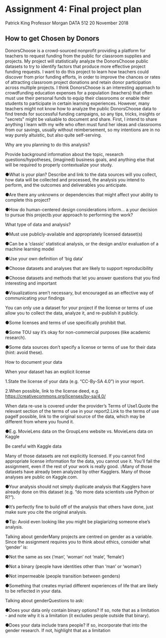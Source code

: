 # Assignment 4: Final project plan
Patrick King
Professor Morgan
DATA 512
20 November 2018

## How to get Chosen by Donors
DonorsChoose is a crowd-sourced nonprofit providing a platform for teachers to request funding from the public for classroom supplies and projects. My project will statistically analyze the DonorsChoose public datasets to try to identify factors that produce more effective project funding requests. I want to do this project to learn how teachers could discover from prior funding efforts, in order to improve the chances or rates of attracting classroom project donations and retain donor participation across multiple projects. I think DonorsChoose is an interesting approach to crowdfunding education expenses for a population (teachers) that often must use their personal funds to equip their classrooms or enable their students to participate in certain learning experiences. However, many teachers might not know how to analyze the public DonorsChoose data to find trends for successful funding campaigns, so any tips, tricks, insights or "secrets" might be valuable to document and share. First, I intend to share anything I learn with my wife who often must fund her ideas and classrooms from our savings, usually without reimbersement, so my intentions are in no way purely altuistic, but also quite self-serving.



Why are you planning to do this analysis? 

Provide background information about the topic, research questions/hypotheses, (imagined) business goals, and anything else that will be required to properly contextualize your study.

●What is your plan? Describe and link to the data sources will you collect, how data will be collected and processed, the analysis you intend to perform, and the outcomes and deliverables you anticipate. 

●Are there any unknowns or dependencies that might affect your ability to complete this project? 

●How do human-centered design considerations inform... a.your decision to pursue this projectb.your approach to performing the work?

What type of data and analysis?

●Must use publicly-available and appropriately licensed dataset(s)

●Can be a ‘classic’ statistical analysis, or the design and/or evaluation of a machine learning model

●Use your own definition of ‘big data’

●Choose datasets and analyses that are likely to support reproducibility

●Choose datasets and methods that let you answer questions that you find interesting and important

●Visualizations aren’t necessary, but encouraged as an effective way of communicating your findings

You can only use a dataset for your project if the license or terms of use allow you to collect the data, analyze it, and re-publish it publicly.

●Some licenses and terms of use specifically prohibit that. 

●Some TOU say it’s okay for non-commercial purposes (like academic research). 

●Some data sources don’t specify a license or terms of use for their data (hint: avoid these).

How to document your data

When your dataset has an explicit license

1.State the license of your data (e.g. “CC-By-SA 4.0”) in your report.

2.When possible, link to the license deed, e.g. https://creativecommons.org/licenses/by-sa/4.0/

When data re-use is covered under the provider’s Terms of Use1.Quote the relevant section of the terms of use in your report2.Link to the terms of use pageIf possible, link to the original source of the data, which may be different from where you found it. 

●E.g. MovieLens data on the GroupLens website vs. MovieLens data on Kaggle

Be careful with Kaggle data

Many of those datasets are not explicitly licensed. If you cannot find appropriate license information for the data, you cannot use it. You’ll fail the assignment, even if the rest of your work is really good. :/Many of those datasets have already been analyzed by other Kagglers. Many of those analyses are public on Kaggle.com. 

●Your analysis should not simply duplicate analysis that Kagglers have already done on this dataset (e.g. “do more data scientists use Python or R?”).

●It’s perfectly fine to build off of the analysis that others have done, just make sure you cite the original analysis. 

●Tip: Avoid even looking like you might be plagiarizing someone else’s analysis. 

Talking about genderMany projects are centred on gender as a variable. Since the assignment requires you to think about ethics, consider what ‘gender’ is:

●Not the same as sex (‘man’, ‘woman’ not ‘male’, ‘female’)

●Not a binary (people have identities other than ‘man’ or ‘woman’)

●Not impermeable (people transition between genders)

●Something that creates myriad different experiences of life that are likely to be reflected in your data.

Talking about genderQuestions to ask:

●Does your data only contain binary options? If so, note that as a limitation - and note why it is a limitation (it excludes people outside that binary).

●Does your data include trans people? If so, incorporate that into the gender research. If not, highlight that as a limitation
